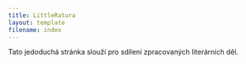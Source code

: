 ```yaml
---
title: LittleRatura
layout: template
filename: index
---
```


Tato jedoduchá stránka slouží pro sdílení zpracovaných literárních děl.
